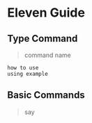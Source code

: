 # Eleven Guide

## Type Command

> command name
```
how to use
using example
```


## Basic Commands

> say
